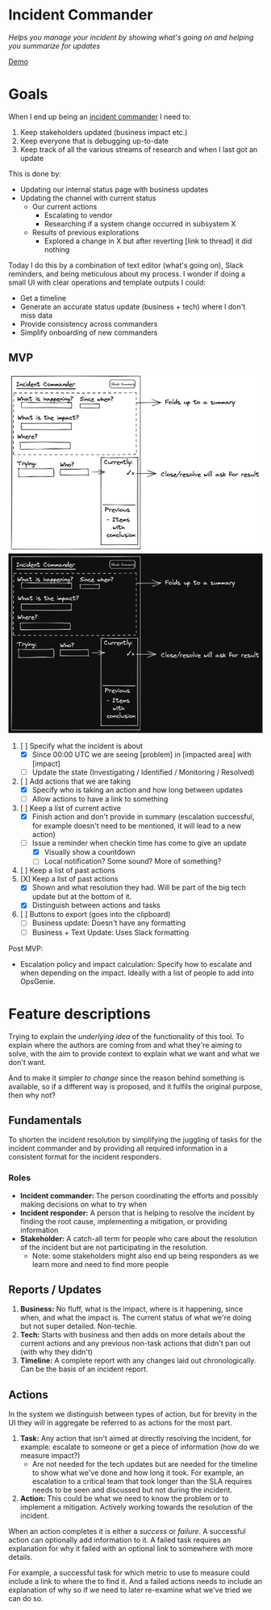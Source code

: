 Incident Commander
==================
_Helps you manage your incident by showing what's going on and helping you
summarize for updates_

[Demo](https://gaqzi.github.io/incident-commander/)

# Goals

When I end up being an [incident commander] I need to:

1. Keep stakeholders updated (business impact etc.)
2. Keep everyone that is debugging up-to-date
3. Keep track of all the various streams of research and when I last got an
   update

This is done by:

- Updating our internal status page with business updates
- Updating the channel with current status
    - Our current actions
        - Escalating to vendor
        - Researching if a system change occurred in subsystem X
    - Results of previous explorations
        - Explored a change in X but after reverting [link to thread] it did
          nothing

Today I do this by a combination of text editor (what's going on), Slack
reminders, and being meticulous about my process. I wonder if doing a small
UI with clear operations and template outputs I could:

- Get a timeline
- Generate an accurate status update (business + tech) where I don't miss data
- Provide consistency across commanders
- Simplify onboarding of new commanders

[incident commander]: https://www.atlassian.com/incident-management/incident-response/incident-commander

## MVP

![Mockup](docs/images/incident-commander-mockup.light.excalidraw.png#gh-light-mode-only)
![Mockup](docs/images/incident-commander-mockup.dark.excalidraw.png#gh-dark-mode-only)

1. [ ] Specify what the incident is about
    - [X] Since 00:00 UTC we are seeing [problem] in [impacted area] with [impact]
    - [ ] Update the state (Investigating / Identified / Monitoring / Resolved)
2. [ ] Add actions that we are taking
    - [X] Specify who is taking an action and how long between updates
    - [ ] Allow actions to have a link to something
3. [ ] Keep a list of current active
    - [x] Finish action and don't provide in summary (escalation successful,
      for example doesn't need to be mentioned, it will lead to a new action)
    - [ ] Issue a reminder when checkin time has come to give an update
      - [X] Visually show a countdown
      - [ ] Local notification? Some sound? More of something?
4. [ ] Keep a list of past actions
4. [X] Keep a list of past actions
    - [x] Shown and what resolution they had. Will be part of the big tech
      update but at the bottom of it.
    - [x] Distinguish between actions and tasks
5. [ ] Buttons to export (goes into the clipboard)
    - [ ] Business update: Doesn't have any formatting
    - [ ] Business + Text Update: Uses Slack formatting

Post MVP:

- Escalation policy and impact calculation: Specify how to escalate and
  when depending on the impact. Ideally with a list of people to add into
  OpsGenie.

# Feature descriptions

Trying to explain the _underlying idea_ of the functionality of this tool.
To explain where the authors are coming from and what they're aiming to
solve, with the aim to provide context to explain what we want and what we
don't want.

And to make it simpler _to change_ since the reason behind
something is available, so if a different way is proposed, and it fulfils
the original purpose, then why not?

## Fundamentals

To shorten the incident resolution by simplifying the juggling of tasks for
the incident commander and by providing all required information in a
consistent format for the incident responders.

### Roles

- **Incident commander:** The person coordinating the efforts and possibly
  making decisions on what to try when
- **Incident responder:** A person that is helping to resolve the incident
  by finding the root cause, implementing a mitigation, or providing
  information
- **Stakeholder:** A catch-all term for people who care about the
  resolution of the incident but are not participating in the resolution.
    - Note: some stakeholders might also end up being responders as we learn
      more and need to find more people

## Reports / Updates

1. **Business:** No fluff, what is the impact, where is it happening, since
   when, and what the impact is. The current status of what we're doing but
   not super detailed. Non-techie.
2. **Tech:** Starts with business and then adds on more details about the
   current actions and any previous non-task actions that didn't pan out
   (with why they didn't)
3. **Timeline:** A complete report with any changes laid out
   chronologically. Can be the basis of an incident report.

## Actions

In the system we distinguish between types of action, but for brevity in
the UI they will in aggregate be referred to as actions for the most part.

1. **Task:** Any action that isn't aimed at directly resolving the
   incident, for example: escalate to someone or get a piece of
   information (how do we measure impact?)
    - Are not needed for the tech updates but are needed for the timeline to
      show what we've done and how long it took. For example, an escalation
      to a critical team that took longer than the SLA requires needs to
      be seen and discussed but not during the incident.
2. **Action:** This could be what we need to know the problem or to
   implement a mitigation. Actively working towards the resolution of the
   incident.

When an action completes it is either a _success_ or _failure_. A
successful action can optionally add information to it. A failed task requires
an explanation for why it failed with an optional link to somewhere with more
details.

For example, a successful task for which metric to use to measure could
include a link to where the to find it. And a failed actions needs to include
an explanation of why so if we need to later re-examine what we've tried we can
do so.
